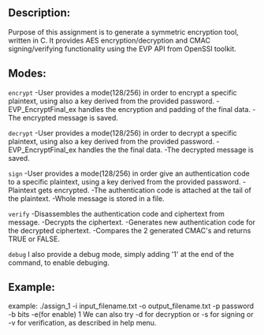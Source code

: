 ## Description:

Purpose of this assignment is to generate a symmetric encryption tool, written in C.
It provides AES encryption/decryption and CMAC signing/verifying functionality using the EVP API from OpenSSl toolkit.

## Modes:

`encrypt`
	-User provides a mode(128/256) in order to encrypt a specific plaintext,
	using also a key derived from the provided password.
	-EVP_EncryptFinal_ex handles the encryption and padding of the final data.
	-The encrypted message is saved.

`decrypt`
	-User provides a mode(128/256) in order to decrypt a specific plaintext,
	using also a key derived from the provided password.
	-EVP_EncryptFinal_ex handles the the final data.
	-The decrypted message is saved.

`sign`
	-User provides a mode(128/256) in order give an authentication code to a
	specific plaintext, using a key derived from the provided password.
	-Plaintext gets encrypted.
	-The authentication code is attached at the tail of the plaintext.
	-Whole message is stored in a file.

`verify`
	-Disassembles the authentication code and ciphertext from message.
	-Decrypts the ciphertext.
	-Generates new authentication code for the decrypted ciphertext.
	-Compares the 2 generated CMAC's and returns TRUE or FALSE.

`debug`
	I also provide a debug mode, simply adding '1' at the end of the command, to enable debuging.

## Example:

example:	./assign_1 -i input_filename.txt -o output_filename.txt -p password -b bits -e(for enable) 1
	We can also try -d for decryption or -s for signing or -v for verification, as described in
	help menu.

